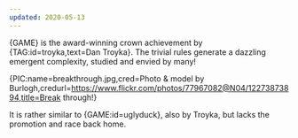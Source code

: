 ```yaml
---
updated: 2020-05-13
---
```


{GAME} is the award-winning crown achievement by {TAG:id=troyka,text=Dan Troyka}. The trivial rules generate a dazzling emergent complexity, studied and envied by many!

{PIC:name=breakthrough.jpg,cred=Photo & model by Burlogh,credurl=https://www.flickr.com/photos/77967082@N04/12273873894,title=Break through!}

It is rather similar to {GAME:id=uglyduck}, also by Troyka, but lacks the promotion and race back home.
